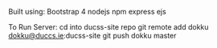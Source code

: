 Built using:
Bootstrap 4
nodejs
npm
express
ejs

To Run Server:
cd into ducss-site repo
git remote add dokku dokku@duccs.ie:ducss-site
git push dokku master
